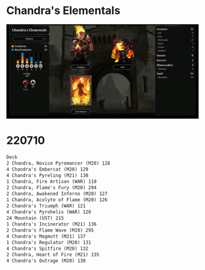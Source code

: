 # Chandra's Elementals

<table style="background-color:black;">
    <tr>
        <td>
            <img src="../Resources/Chandra's-Elementals-details.png" width="1000">
        </td>
    </tr>
</table> 

# 220710
```
Deck
2 Chandra, Novice Pyromancer (M20) 128
4 Chandra's Embercat (M20) 129
4 Chandra's Pyreling (M21) 138
1 Chandra, Fire Artisan (WAR) 119
2 Chandra, Flame's Fury (M20) 294
2 Chandra, Awakened Inferno (M20) 127
1 Chandra, Acolyte of Flame (M20) 126
2 Chandra's Triumph (WAR) 121
4 Chandra's Pyrohelix (WAR) 120
24 Mountain (UST) 215
1 Chandra's Incinerator (M21) 136
2 Chandra's Flame Wave (M20) 295
4 Chandra's Magmutt (M21) 137
1 Chandra's Regulator (M20) 131
4 Chandra's Spitfire (M20) 132
2 Chandra, Heart of Fire (M21) 135
4 Chandra's Outrage (M20) 130
```